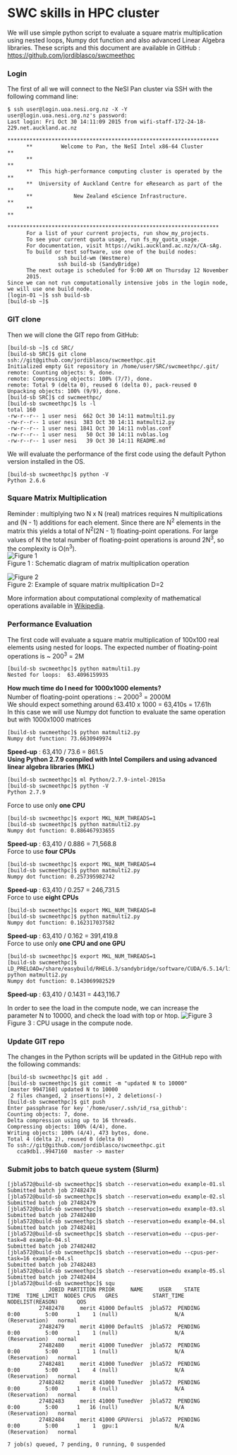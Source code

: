 # SWC skills in HPC cluster
We will use simple python script to evaluate a square matrix multiplication using nested loops, Numpy dot function and also advanced Linear Algebra libraries. These scripts and this document are available in GitHub : https://github.com/jordiblasco/swcmeethpc 
### Login
The first of all we will connect to the NeSI Pan cluster via SSH with the following command line:
```
$ ssh user@login.uoa.nesi.org.nz -X -Y
user@login.uoa.nesi.org.nz's password:
Last login: Fri Oct 30 14:11:09 2015 from wifi-staff-172-24-18-229.net.auckland.ac.nz
      *******************************************************************
      **         Welcome to Pan, the NeSI Intel x86-64 Cluster         **
      **                                                               **
      **  This high-performance computing cluster is operated by the   **
      **  University of Auckland Centre for eResearch as part of the   **
      **             New Zealand eScience Infrastructure.              **
      **                                                               **
      *******************************************************************
      For a list of your current projects, run show_my_projects.
      To see your current quota usage, run fs_my_quota_usage.
      For documentation, visit https://wiki.auckland.ac.nz/x/CA-sAg.
      To build or test software, use one of the build nodes:
                ssh build-wm (Westmere)
                ssh build-sb (SandyBridge)
      The next outage is scheduled for 9:00 AM on Thursday 12 November
      2015.
Since we can not run computationally intensive jobs in the login node, we will use one build node.
[login-01 ~]$ ssh build-sb
[build-sb ~]$
```
### GIT clone
Then we will clone the GIT repo from GitHub:
```
[build-sb ~]$ cd SRC/
[build-sb SRC]$ git clone ssh://git@github.com/jordiblasco/swcmeethpc.git
Initialized empty Git repository in /home/user/SRC/swcmeethpc/.git/
remote: Counting objects: 9, done.
remote: Compressing objects: 100% (7/7), done.
remote: Total 9 (delta 0), reused 6 (delta 0), pack-reused 0
Unpacking objects: 100% (9/9), done.
[build-sb SRC]$ cd swcmeethpc/
[build-sb swcmeethpc]$ ls -l
total 160
-rw-r--r-- 1 user nesi  662 Oct 30 14:11 matmulti1.py
-rw-r--r-- 1 user nesi  383 Oct 30 14:11 matmulti2.py
-rw-r--r-- 1 user nesi 1841 Oct 30 14:11 nvblas.conf
-rw-r--r-- 1 user nesi   50 Oct 30 14:11 nvblas.log
-rw-r--r-- 1 user nesi   39 Oct 30 14:11 README.md
```
We will evaluate the performance of the first code using the default Python version installed in the OS.
```
[build-sb swcmeethpc]$ python -V
Python 2.6.6
```
### Square Matrix Multiplication
Reminder : multiplying two N x N (real) matrices requires N multiplications and (N - 1) additions for each element. Since there are N<sup>2</sup> elements in the matrix this yields a total of N<sup>2</sup>(2N - 1) floating-point operations. For large values of N the total number of floating-point operations is around 2N<sup>3</sup>, so the complexity is  O(n<sup>3</sup>).<br>
![Figure 1](images/image00.png) <br>
Figure 1 : Schematic diagram of matrix multiplication operation <br>

![Figure 2](images/image01.png)<br>
Figure 2: Example of square matrix multiplication D=2<br>

More information about computational complexity of mathematical operations available in [Wikipedia](https://en.wikipedia.org/wiki/Computational_complexity_of_mathematical_operations).<br>
### Performance Evaluation
The first code will evaluate a square matrix multiplication of 100x100 real elements using nested for loops. The expected number of floating-point operations is ~ 200<sup>3</sup> = 2M
```
[build-sb swcmeethpc]$ python matmulti1.py
Nested for loops:  63.4096159935
```
**How much time do I need for 1000x1000 elements?**<br>
Number of floating-point operations : ~ 2000<sup>3</sup> = 2000M<br>
We should expect something around 63.410 x 1000 = 63,410s = 17.61h<br>
In this case we will use Numpy dot function to evaluate the same operation but with 1000x1000 matrices
```
[build-sb swcmeethpc]$ python matmulti2.py
Numpy dot function: 73.6630949974
```
**Speed-up** : 63,410 / 73.6 = 861.5<br>
**Using Python 2.7.9 compiled with Intel Compilers and using advanced linear algebra libraries (MKL)**
```
[build-sb swcmeethpc]$ ml Python/2.7.9-intel-2015a
[build-sb swcmeethpc]$ python -V
Python 2.7.9
```
Force to use only **one CPU**<br>
```
[build-sb swcmeethpc]$ export MKL_NUM_THREADS=1
[build-sb swcmeethpc]$ python matmulti2.py
Numpy dot function: 0.886467933655
```
**Speed-up** : 63,410 / 0.886 = 71,568.8<br>
Force to use **four CPUs**
```
[build-sb swcmeethpc]$ export MKL_NUM_THREADS=4
[build-sb swcmeethpc]$ python matmulti2.py
Numpy dot function: 0.257395982742
```
**Speed-up** : 63,410 / 0.257 = 246,731.5<br>
Force to use **eight CPUs**
```
[build-sb swcmeethpc]$ export MKL_NUM_THREADS=8
[build-sb swcmeethpc]$ python matmulti2.py
Numpy dot function: 0.162317037582
```
**Speed-up** : 63,410 / 0.162 = 391,419.8<br>
Force to use only **one CPU and one GPU**
```
[build-sb swcmeethpc]$ export MKL_NUM_THREADS=1
[build-sb swcmeethpc]$ LD_PRELOAD=/share/easybuild/RHEL6.3/sandybridge/software/CUDA/6.5.14/lib64/libnvblas.so python matmulti2.py
Numpy dot function: 0.143069982529
```
**Speed-up** : 63,410 / 0.1431 = 443,116.7<br>

In order to see the load in the compute node, we can increase the parameter N to 10000, and check the load with top or htop.
![Figure 3](images/image02.png)<br>
Figure 3 : CPU usage in the compute node.
### Update GIT repo
The changes in the Python scripts will be updated in the GitHub repo with the following commands:
```
[build-sb swcmeethpc]$ git add .
[build-sb swcmeethpc]$ git commit -m "updated N to 10000"
[master 9947160] updated N to 10000
 2 files changed, 2 insertions(+), 2 deletions(-)
[build-sb swcmeethpc]$ git push
Enter passphrase for key '/home/user/.ssh/id_rsa_github':
Counting objects: 7, done.
Delta compression using up to 16 threads.
Compressing objects: 100% (4/4), done.
Writing objects: 100% (4/4), 473 bytes, done.
Total 4 (delta 2), reused 0 (delta 0)
To ssh://git@github.com/jordiblasco/swcmeethpc.git
   cca9db1..9947160  master -> master
```
### Submit jobs to batch queue system (Slurm)

```
[jbla572@build-sb swcmeethpc]$ sbatch --reservation=edu example-01.sl
Submitted batch job 27482478
[jbla572@build-sb swcmeethpc]$ sbatch --reservation=edu example-02.sl
Submitted batch job 27482479
[jbla572@build-sb swcmeethpc]$ sbatch --reservation=edu example-03.sl
Submitted batch job 27482480
[jbla572@build-sb swcmeethpc]$ sbatch --reservation=edu example-04.sl
Submitted batch job 27482481
[jbla572@build-sb swcmeethpc]$ sbatch --reservation=edu --cpus-per-task=8 example-04.sl
Submitted batch job 27482482
[jbla572@build-sb swcmeethpc]$ sbatch --reservation=edu --cpus-per-task=16 example-04.sl
Submitted batch job 27482483
[jbla572@build-sb swcmeethpc]$ sbatch --reservation=edu example-05.sl
Submitted batch job 27482484
[jbla572@build-sb swcmeethpc]$ squ
             JOBID PARTITION PRIOR     NAME     USER    STATE       TIME  TIME_LIMIT  NODES CPUS   GRES           START_TIME     NODELIST(REASON)      QOS
          27482478     merit 41000 DefaultS  jbla572  PENDING       0:00        5:00      1    1 (null)                  N/A        (Reservation)   normal
          27482479     merit 41000 DefaultS  jbla572  PENDING       0:00        5:00      1    1 (null)                  N/A        (Reservation)   normal
          27482480     merit 41000 TunedVer  jbla572  PENDING       0:00        5:00      1    1 (null)                  N/A        (Reservation)   normal
          27482481     merit 41000 TunedVer  jbla572  PENDING       0:00        5:00      1    4 (null)                  N/A        (Reservation)   normal
          27482482     merit 41000 TunedVer  jbla572  PENDING       0:00        5:00      1    8 (null)                  N/A        (Reservation)   normal
          27482483     merit 41000 TunedVer  jbla572  PENDING       0:00        5:00      1   16 (null)                  N/A        (Reservation)   normal
          27482484     merit 41000 GPUVersi  jbla572  PENDING       0:00        5:00      1    1  gpu:1                  N/A        (Reservation)   normal

7 job(s) queued, 7 pending, 0 running, 0 suspended
```
